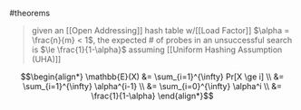 #theorems 

>given an [[Open Addressing]] hash table w/[[Load Factor]] $\alpha = \frac{n}{m} < 1$, the expected # of probes in an unsuccessful search is $\le \frac{1}{1-\alpha}$ assuming [[Uniform Hashing Assumption (UHA)]]

$$\begin{align*}
\mathbb{E}(X) &= \sum_{i=1}^{\infty} Pr[X \ge i] \\
&= \sum_{i=1}^{\infty} \alpha^{i-1} \\
&= \sum_{i=0}^{\infty} \alpha^i \\
&= \frac{1}{1-\alpha}
\end{align*}$$
